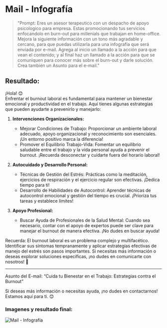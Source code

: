 # Mail - Infografía

> "Prompt: Eres un asesor terapeutico con un despacho de apoyo psicologico para empresa. Estas promocionando tus servicios enfocandolo en burn-out para millenials que trabajan en home-office. Mejora la siguiente información con un tono más agradable y cercano, para que puedas utilizarla para una infografía que será enviada por e-mail. Agrega al inicio un llamado a la acción para que vean el contenido; y al final haz un llamado a la acción para que se comuniquen para conocer más sobre el burn-out y darle solución.  Crea también un Asunto para el e-mail."

## Resultado:

¡Hola! 😊  
Enfrentar el burnout laboral es fundamental para mantener un bienestar emocional y productividad en el trabajo. Aquí tienes algunas estrategias que pueden ayudarte a prevenirlo y manejarlo:

1. **Intervenciones Organizacionales:**
   - Mejorar Condiciones de Trabajo: Proporcionar un ambiente laboral adecuado, apoyo organizacional y reconocimiento son esenciales. ¡Un entorno positivo marca la diferencia!
   - Promover el Equilibrio Trabajo-Vida: Fomentar un equilibrio saludable entre el trabajo y la vida personal ayuda a prevenir el burnout. ¡Recuerda desconectar y cuidarte fuera del horario laboral!

2. **Autocuidado y Desarrollo Personal:**
   - Técnicas de Gestión del Estrés: Prácticas como la meditación, ejercicios de respiración y el ejercicio regular son efectivas. ¡Dedica tiempo para ti!
   - Desarrollo de Habilidades de Autocontrol: Aprender técnicas de autocontrol emocional y gestión del tiempo es crucial. ¡Prioriza tus tareas y establece límites!

3. **Apoyo Profesional:**
   - Buscar Ayuda de Profesionales de la Salud Mental: Cuando sea necesario, contar con el apoyo de expertos puede ser clave para manejar el burnout de manera efectiva. ¡No dudes en buscar ayuda!

Recuerda: El burnout laboral es un problema complejo y multifacético. Identificar sus síntomas tempranamente y aplicar estrategias efectivas de manejo del estrés son pasos importantes. Si necesitas más información o deseas explorar soluciones específicas, ¡no dudes en comunicarte con nosotros! 🌟

---

Asunto del E-mail: “Cuida tu Bienestar en el Trabajo: Estrategias contra el Burnout”

Si deseas más información o necesitas ayuda, ¡no dudes en contactarnos! Estamos aquí para ti. 😊

### Imagenes y resultado final:

![Mail - Infografía](media/mail.jpg)
